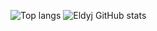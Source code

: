 ![Top langs](https://github-readme-stats.vercel.app/api/top-langs/?username=eldyj&theme=dark&layout=compact)
![Eldyj GitHub stats](https://github-readme-stats.vercel.app/api?username=eldyj&show_icons=true&theme=radical)
